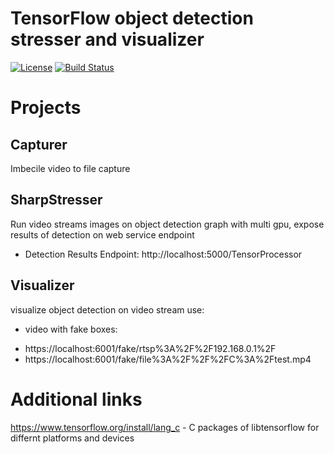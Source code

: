 # TensorFlow object detection stresser and visualizer

[![License](http://img.shields.io/badge/license-mit-blue.svg?style=flat-square)](https://raw.githubusercontent.com/json-iterator/go/master/LICENSE)
[![Build Status](https://travis-ci.org/gvaduha/TensorFlowDetection.svg?branch=master)](https://travis-ci.org/gvaduha/TensorFlowDetection)

# Projects
## Capturer
Imbecile video to file capture

## SharpStresser
Run video streams images on object detection graph with multi gpu, expose results of detection on web service endpoint
 * Detection Results Endpoint: http://localhost:5000/TensorProcessor

## Visualizer
visualize object detection on video stream
 use:
 * video with fake boxes:
  - https://localhost:6001/fake/rtsp%3A%2F%2F192.168.0.1%2F 
  - https://localhost:6001/fake/file%3A%2F%2F%2FC%3A%2Ftest.mp4

# Additional links
https://www.tensorflow.org/install/lang_c - C packages of libtensorflow for differnt platforms and devices
